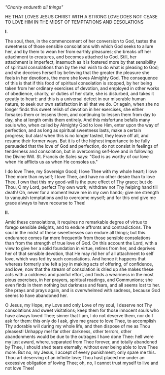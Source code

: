 
*\"Charity endureth all things\"*

HE THAT LOVES JESUS CHRIST WITH A STRONG LOVE DOES NOT CEASE TO LOVE HIM IN THE MIDST OF TEMPTATIONS AND DESOLATIONS

**I\.**

The soul, then, in the commencement of her conversion to God, tastes the sweetness of those sensible consolations with which God seeks to allure her, and by them to wean her from earthly pleasures; she breaks off her attachment to creatures, and becomes attached to God. Still, her attachment is imperfect, inasmuch as it is fostered more by that sensibility of spiritual consolations than by the real wish to do what is pleasing to God; and she deceives herself by believing that the greater the pleasure she feels in her devotions, the more she loves Almighty God. The consequence of this is that if this food of spiritual consolation is stopped, by her being taken from her ordinary exercises of devotion, and employed in other works of obedience, charity, or duties of her state, she is disturbed, and takes it greatly to heart: and this is a universal defect in our miserable human nature, to seek our own satisfaction in all that we do. Or again, when she no longer finds this sweet relish of devotion in her exercises, she either forsakes them or lessens them, and continuing to lessen them from day to day, she at length omits them entirely. And this misfortune befalls many souls who, when called by Almighty God to love Him, enter upon the way of perfection, and as long as spiritual sweetness lasts, make a certain progress; but alas! when this is no longer tasted, they leave off all, and resume their former ways. But it is of the highest importance to be fully persuaded that the love of God and perfection, do not consist in feelings of tenderness and consolation, but in overcoming self-love and in following the Divine Will. St. Francis de Sales says: \"God is as worthy of our love when He afflicts us as when He consoles us.\"

I do love Thee, my Sovereign Good; I love Thee with my whole heart; I love Thee more than myself; I love Thee, and have no other desire than to love Thee. I own that this my good-will is the pure effect of Thy grace; but do Thou, O my Lord, perfect Thy own work; withdraw not Thy helping hand till death! Oh, never for a moment leave me in my own hands; give me strength to vanquish temptations and to overcome myself; and for this end give me grace always to have recourse to Thee!

**II\.**

Amid these consolations, it requires no remarkable degree of virtue to forego sensible delights, and to endure affronts and contradictions. The soul in the midst of these sweetnesses can endure all things; but this endurance comes far more frequently from those sensible consolations than from the strength of true love of God. On this account the Lord, with a view to give her a solid foundation in virtue, retires from her, and deprives her of that sensible devotion, that He may rid her of all attachment to self love, which was fed by such consolations. And hence it happens that whereas formerly she felt a joy in making acts of offering, of confidence, and love, now that the stream of consolation is dried up she makes these acts with a coldness and painful effort, and finds a weariness in the most pious exercises, in her prayers, spiritual readings, and Communions; she even finds in them nothing but darkness and fears, and all seems lost to her. She prays and prays again, and is overwhelmed with sadness, because God seems to have abandoned her.

O Jesus, my Hope, my Love and only Love of my soul, I deserve not Thy consolations and sweet visitations; keep them for those innocent souls who have always loved Thee; sinner that I am, I do not deserve them, nor do I ask for them: this only do I ask, give me grace to love Thee, to accomplish Thy adorable will during my whole life, and then dispose of me as Thou pleasest! Unhappy me! far other darkness, other terrors, other abandonments would be due to the outrages I have done Thee: hell were my just award, where, separated from Thee forever, and totally abandoned by Thee, I should shed tears eternally, without ever being able to love Thee more. But no, my Jesus, I accept of every punishment; only spare me this. Thou art deserving of an infinite love; Thou hast placed me under an excessive obligation of loving Thee; oh, no, I cannot trust myself to live and not love Thee!

